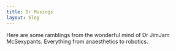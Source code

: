 ```yaml
---
title: Dr Musings
layout: blog
---
```



Here are some ramblings from the wonderful mind of Dr JimJam McSexypants. Everything from anaesthetics to robotics.
